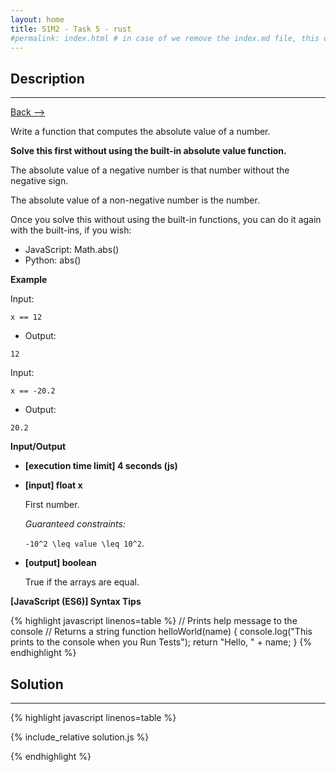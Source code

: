 ```yaml
---
layout: home
title: S1M2 - Task 5 - rust
#permalink: index.html # in case of we remove the index.md file, this doc will be the index page
---
```


<div class="row">
<div class="columnStmt" markdown="1">

##  Description
------

[Back --> ](../README.md) 

Write a function that computes the absolute value of a number.

**Solve this first without using the built-in absolute value function.**

The absolute value of a negative number is that number without the negative sign.

The absolute value of a non-negative number is the number.

Once you solve this without using the built-in functions, you can do it again with the built-ins, if you wish:

-   JavaScript: Math.abs()
-   Python: abs()

**Example**

Input:
```
x == 12
```
-   Output:
```
12
```
Input:
```
x == -20.2
```
-   Output:
```
20.2
```

**Input/Output**

* **[execution time limit] 4 seconds (js)**

* **[input] float x**

    First number.

    *Guaranteed constraints:*

    <code type='math/tex'>-10^2 \leq value \leq 10^2</code>.


* **[output] boolean**

    True if the arrays are equal.

**[JavaScript (ES6)] Syntax Tips**

{% highlight javascript linenos=table %}
// Prints help message to the console
// Returns a string
function helloWorld(name) {
    console.log("This prints to the console when you Run Tests");
    return "Hello, " + name;
}
{% endhighlight %}

</div>
<div class="columnSol" markdown="1">

## Solution
------

{% highlight javascript linenos=table %}

{% include_relative solution.js %}

{% endhighlight %}

</div>
</div>